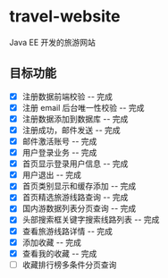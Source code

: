 # travel-website
Java EE 开发的旅游网站



## 目标功能

- [x] 注册数据前端校验 -- 完成 
- [x] 注册 email 后台唯一性校验 -- 完成
- [x] 注册数据添加到数据库 -- 完成
- [x] 注册成功，邮件发送 -- 完成
- [x] 邮件激活账号 -- 完成
- [x] 用户登录业务 -- 完成
- [x] 首页显示登录用户信息 -- 完成
- [x] 用户退出 -- 完成
- [x] 首页类别显示和缓存添加 -- 完成
- [x] 首页精选旅游线路查询 -- 完成
- [x] 国内游数据列表分页查询 -- 完成
- [x] 头部搜索框关键字搜索线路列表 -- 完成
- [x] 查看旅游线路详情 -- 完成
- [x] 添加收藏 -- 完成
- [x] 查看我的收藏 -- 完成
- [ ] 收藏排行榜多条件分页查询
